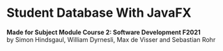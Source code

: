 # Student Database With JavaFX

**Made for Subject Module Course 2: Software Development F2021** \
by Simon Hindsgaul, William Dyrnesli, Max de Visser and Sebastian Rohr
